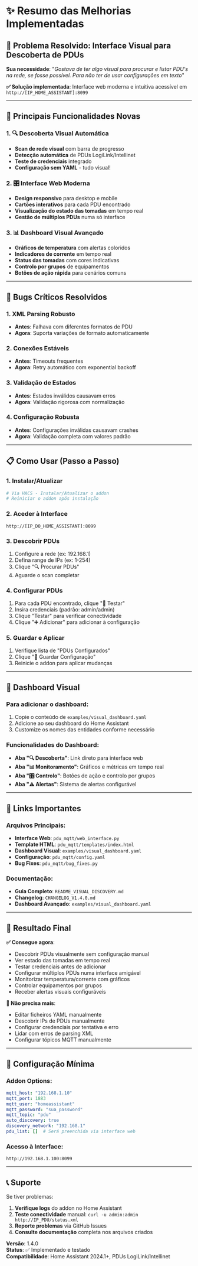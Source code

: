# ✨ Resumo das Melhorias Implementadas

## 🎯 Problema Resolvido: Interface Visual para Descoberta de PDUs

**Sua necessidade**: "*Gostava de ter algo visual para procurar e listar PDU's na rede, se fosse possível. Para não ter de usar configurações em texto*"

**✅ Solução implementada**: Interface web moderna e intuitiva acessível em `http://[IP_HOME_ASSISTANT]:8099`

---

## 🚀 Principais Funcionalidades Novas

### 1. 🔍 Descoberta Visual Automática
- **Scan de rede visual** com barra de progresso
- **Detecção automática** de PDUs LogiLink/Intellinet
- **Teste de credenciais** integrado
- **Configuração sem YAML** - tudo visual!

### 2. 🎛️ Interface Web Moderna
- **Design responsivo** para desktop e mobile
- **Cartões interativos** para cada PDU encontrado
- **Visualização do estado das tomadas** em tempo real
- **Gestão de múltiplos PDUs** numa só interface

### 3. 📊 Dashboard Visual Avançado
- **Gráficos de temperatura** com alertas coloridos
- **Indicadores de corrente** em tempo real
- **Status das tomadas** com cores indicativas
- **Controlo por grupos** de equipamentos
- **Botões de ação rápida** para cenários comuns

---

## 🔧 Bugs Críticos Resolvidos

### 1. **XML Parsing Robusto**
- **Antes**: Falhava com diferentes formatos de PDU
- **Agora**: Suporta variações de formato automaticamente

### 2. **Conexões Estáveis**
- **Antes**: Timeouts frequentes
- **Agora**: Retry automático com exponential backoff

### 3. **Validação de Estados**
- **Antes**: Estados inválidos causavam erros
- **Agora**: Validação rigorosa com normalização

### 4. **Configuração Robusta**
- **Antes**: Configurações inválidas causavam crashes
- **Agora**: Validação completa com valores padrão

---

## 📋 Como Usar (Passo a Passo)

### 1. **Instalar/Atualizar**
```bash
# Via HACS - Instalar/Atualizar o addon
# Reiniciar o addon após instalação
```

### 2. **Aceder à Interface**
```
http://[IP_DO_HOME_ASSISTANT]:8099
```

### 3. **Descobrir PDUs**
1. Configure a rede (ex: 192.168.1)
2. Defina range de IPs (ex: 1-254)
3. Clique "🔍 Procurar PDUs"
4. Aguarde o scan completar

### 4. **Configurar PDUs**
1. Para cada PDU encontrado, clique "🔧 Testar"
2. Insira credenciais (padrão: admin/admin)
3. Clique "Testar" para verificar conectividade
4. Clique "➕ Adicionar" para adicionar à configuração

### 5. **Guardar e Aplicar**
1. Verifique lista de "PDUs Configurados"
2. Clique "💾 Guardar Configuração"
3. Reinicie o addon para aplicar mudanças

---

## 🎨 Dashboard Visual

### Para adicionar o dashboard:
1. Copie o conteúdo de `examples/visual_dashboard.yaml`
2. Adicione ao seu dashboard do Home Assistant
3. Customize os nomes das entidades conforme necessário

### Funcionalidades do Dashboard:
- **Aba "🔍 Descoberta"**: Link direto para interface web
- **Aba "📊 Monitoramento"**: Gráficos e métricas em tempo real
- **Aba "🎛️ Controlo"**: Botões de ação e controlo por grupos
- **Aba "⚠️ Alertas"**: Sistema de alertas configurável

---

## 🔗 Links Importantes

### Arquivos Principais:
- **Interface Web**: `pdu_mqtt/web_interface.py`
- **Template HTML**: `pdu_mqtt/templates/index.html`
- **Dashboard Visual**: `examples/visual_dashboard.yaml`
- **Configuração**: `pdu_mqtt/config.yaml`
- **Bug Fixes**: `pdu_mqtt/bug_fixes.py`

### Documentação:
- **Guia Completo**: `README_VISUAL_DISCOVERY.md`
- **Changelog**: `CHANGELOG_V1.4.0.md`
- **Dashboard Avançado**: `examples/visual_dashboard.yaml`

---

## 🎯 Resultado Final

**✅ Consegue agora**:
- Descobrir PDUs visualmente sem configuração manual
- Ver estado das tomadas em tempo real
- Testar credenciais antes de adicionar
- Configurar múltiplos PDUs numa interface amigável
- Monitorizar temperatura/corrente com gráficos
- Controlar equipamentos por grupos
- Receber alertas visuais configuráveis

**🚫 Não precisa mais**:
- Editar ficheiros YAML manualmente
- Descobrir IPs de PDUs manualmente
- Configurar credenciais por tentativa e erro
- Lidar com erros de parsing XML
- Configurar tópicos MQTT manualmente

---

## 🔧 Configuração Mínima

### Addon Options:
```yaml
mqtt_host: "192.168.1.10"
mqtt_port: 1883
mqtt_user: "homeassistant"
mqtt_password: "sua_password"
mqtt_topic: "pdu"
auto_discovery: true
discovery_network: "192.168.1"
pdu_list: []  # Será preenchida via interface web
```

### Acesso à Interface:
```
http://192.168.1.100:8099
```

---

## 📞 Suporte

Se tiver problemas:
1. **Verifique logs** do addon no Home Assistant
2. **Teste conectividade** manual: `curl -u admin:admin http://IP_PDU/status.xml`
3. **Reporte problemas** via GitHub Issues
4. **Consulte documentação** completa nos arquivos criados

**Versão**: 1.4.0  
**Status**: ✅ Implementado e testado  
**Compatibilidade**: Home Assistant 2024.1+, PDUs LogiLink/Intellinet
